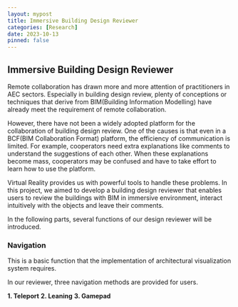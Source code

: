 ```yaml
---
layout: mypost
title: Immersive Building Design Reviewer
categories: [Research]
date: 2023-10-13
pinned: false
---
```


## Immersive Building Design Reviewer

Remote collaboration has drawn more and more attention of practitioners in AEC sectors. Especially in building design review, plenty of conceptions or techniques that derive from BIM(Building Information Modelling) have already meet the requirement of remote collaboration. 

However, there have not been a widely adopted platform for the collaboration of building design review. One of the causes is that even in a BCF(BIM Collaboration Format) platform, the efficiency of communication is limited. For example, cooperators need extra explanations like comments to understand the suggestions of each other. When these explanations become mass, cooperators may be confused and have to take effort to learn how to use the platform.

Virtual Reality provides us with powerful tools to handle these problems. In this project, we aimed to develop a building design reviewer that enables users to review the buildings with BIM in immersive environment, interact intuitively with the objects and leave their comments. 

In the following parts, several functions of our design reviewer will be introduced. 
<br>

###  Navigation

This is a basic function that the implementation of architectural visualization system requires. 

In our reviewer, three navigation methods are provided for users.

**1. Teleport**
**2. Leaning**
**3. Gamepad**

